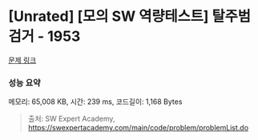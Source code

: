 # [Unrated] [모의 SW 역량테스트] 탈주범 검거 - 1953 

[문제 링크](https://swexpertacademy.com/main/code/problem/problemDetail.do?contestProbId=AV5PpLlKAQ4DFAUq) 

### 성능 요약

메모리: 65,008 KB, 시간: 239 ms, 코드길이: 1,168 Bytes



> 출처: SW Expert Academy, https://swexpertacademy.com/main/code/problem/problemList.do
